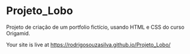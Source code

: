 # Projeto_Lobo

Projeto de criação de um portfolio fictício, usando HTML e CSS do curso Origamid.

Your site is live at https://rodrigosouzasilva.github.io/Projeto_Lobo/